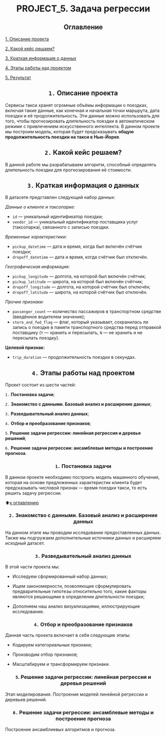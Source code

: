 # <center> **PROJECT_5. Задача регрессии**

## <center> **Оглавление**
[1. Описание проекта](https://github.com/Ilya-Zakharenko/sf_data_sciense/tree/main/project_5/README.md#Описание-проекта)

[2. Какой кейс решаем?](https://github.com/Ilya-Zakharenko/sf_data_sciense/tree/main/project_5/README.md#Какой-кейс-решаем)

[3. Краткая информация о данных](https://github.com/Ilya-Zakharenko/sf_data_sciense/tree/main/project_5/README.md#Краткая-информация-о-данных)

[4. Этапы работы над проектом](https://github.com/Ilya-Zakharenko/sf_data_sciense/tree/main/project_5/README.md#Этапы-работы-над-проектом)

[5. Результат](https://github.com/Ilya-Zakharenko/sf_data_sciense/tree/main/project_5/README.md#Результат)



## <center> **`1.` Описание проекта**
Сервисы такси хранят огромные объёмы информации о поездках, включая такие данные, как конечная и начальная точки маршрута, дата поездки и её продолжительность. Эти данные можно использовать для того, чтобы прогнозировать длительность поездки в автоматическом режиме с привлечением искусственного интеллекта. В данном проекте мы построим модель, которая будет предсказывать **общую продолжительность поездки на такси в Нью-Йорке**.



## <center> **`2.` Какой кейс решаем?**
В данной работе мы разрабатываем алгоритм, способный определять длительность поездки для прогнозирования её стоимости. 



## <center> **`3.` Краткая информация о данных**
В датасете представлен следующий набор данных:

*Данные о клиенте и таксопарке:*

* `id` — уникальный идентификатор поездки;
* `vendor_id` — уникальный идентификатор поставщика услуг (таксопарка), связанного с записью поездки.

*Временные характеристики:*

* `pickup_datetime` — дата и время, когда был включён счётчик поездки;
* `dropoff_datetime` — дата и время, когда счётчик был отключён.

*Географическая информация:*

* `pickup_longitude` — долгота, на которой был включён счётчик;
* `pickup_latitude` — широта, на которой был включён счётчик;
* `dropoff_longitude` — долгота, на которой счётчик был отключён;
* `dropoff_latitude` — широта, на которой счётчик был отключён.

*Прочие признаки:*

* `passenger_count` — количество пассажиров в транспортном средстве (введённое водителем значение);
* `store_and_fwd_flag` — флаг, который указывает, сохранилась ли запись о поездке в памяти транспортного средства перед отправкой поставщику (`Y` — хранить и пересылать, `N` — не хранить и не пересылать поездку).

**Целевой признак:**

* `trip_duration` — продолжительность поездки в секундах.



## <center> **`4.` Этапы работы над проектом**
Проект состоит из шести частей:

`1.` **Постановка задачи**;

`2.` **Знакомство с данными. Базовый анализ и расширение данных**;

`3.` **Разведывательный анализ данных**;

`4.` **Отбор и преобразование признаков**;

`5`. **Решение задачи регрессии: линейная регрессия и деревья решений**;

`6.` **Решение задачи регрессии: ансамблевые методы и построение прогноза**.


### <center> **`1.` Постановка задачи**
В данном проекте необходимо построить модель машинного обучения, которая на основе предложенных характеристик клиента будет предсказывать числовой признак — время поездки такси, то есть решить задачу регрессии.

:arrow_up:[к оглавлению](https://github.com/Ilya-Zakharenko/sf_data_sciense/tree/main/project_5/README.md#Оглавление)



### <center> **`2.` Знакомство с данными. Базовый анализ и расширение данных**
На данном этапе мы проводим исследование предоставленных данных. Также мы подгружаем дополнительные источники данных и расширяем исходный датасет.



### <center> **`3.` Разведывательный анализ данных**
В этой части проекта мы:

* Исследуем сформированный набор данных; 

* Ищем закономерности, позволяющие сформулировать предварительные гипотезы относительно того, какие факторы являются решающими в определении длительности поездки;

* Дополняем наш анализ визуализациями, иллюстрирующие исследование.



### <center> **`4.` Отбор и преобразование признаков**
Данная часть проекта включает в себя следующие этапы:

* Кодируем категориальные признаки;

* Производим отбор признаков;

* Масштабируем и трансформируем признаки.




### <center> **`5`. Решение задачи регрессии: линейная регрессия и деревья решений**
Этап моделирования. Построение моделей линейной регрессии и деревьев решений.




### <center> **`6.` Решение задачи регрессии: ансамблевые методы и построение прогноза**
Построение ансамблиевых алгоритмов и прогноза.
